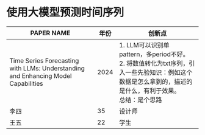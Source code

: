 # 使用大模型预测时间序列
| PAPER NAME   | 年份 | 创新点     |
|--------|------|----------|
| Time Series Forecasting with LLMs: Understanding and Enhancing Model Capabilities   | 2024   | 1. LLM可以识别单pattern，多period不好。 <br> 2. 将数值转化为txt序列，引入一些先验知识：例如这个数据是怎么拿到的，描述的是什么，有利于效果。<br> 总结：是个思路 |
| 李四   | 35   | 设计师   |
| 王五   | 22   | 学生     |
